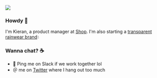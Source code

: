 ![](https://screenshot.click/91cda591-5c62-4352-80f7-197a30e77707-310f3143-6e31-4ebe-92ff-c8b28428bba1-v1.png_2020-07-15_16-44-24.png)

### Howdy 👋

I'm Kieran, a product manager at [Shop](https://shop.app/). I'm also starting a [transparent rainwear brand](https://heycloaked.com/)💧

### Wanna chat? ☕️

* 💬 Ping me on Slack if we work together lol 
* ＠ me on [Twitter](https://twitter.com/albertaboy) where I hang out too much 
